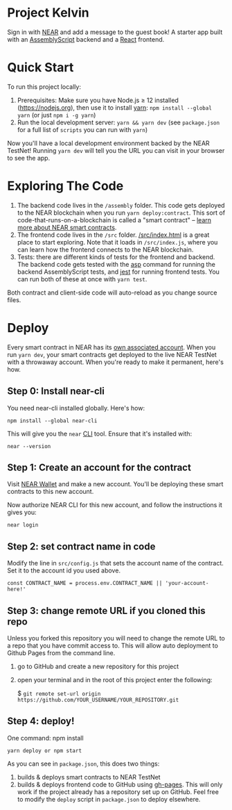 Project Kelvin
==========

Sign in with [NEAR] and add a message to the guest book! A starter app built with an [AssemblyScript] backend and a [React] frontend.


Quick Start
===========

To run this project locally:

1. Prerequisites: Make sure you have Node.js ≥ 12 installed (https://nodejs.org), then use it to install [yarn]: `npm install --global yarn` (or just `npm i -g yarn`)
2. Run the local development server: `yarn && yarn dev` (see `package.json` for a
   full list of `scripts` you can run with `yarn`)

Now you'll have a local development environment backed by the NEAR TestNet! Running `yarn dev` will tell you the URL you can visit in your browser to see the app.


Exploring The Code
==================

1. The backend code lives in the `/assembly` folder. This code gets deployed to
   the NEAR blockchain when you run `yarn deploy:contract`. This sort of
   code-that-runs-on-a-blockchain is called a "smart contract" – [learn more
   about NEAR smart contracts][smart contract docs].
2. The frontend code lives in the `/src` folder.
   [/src/index.html](/src/index.html) is a great place to start exploring. Note
   that it loads in `/src/index.js`, where you can learn how the frontend
   connects to the NEAR blockchain.
3. Tests: there are different kinds of tests for the frontend and backend. The
   backend code gets tested with the [asp] command for running the backend
   AssemblyScript tests, and [jest] for running frontend tests. You can run
   both of these at once with `yarn test`.

Both contract and client-side code will auto-reload as you change source files.


Deploy
======

Every smart contract in NEAR has its [own associated account][NEAR accounts]. When you run `yarn dev`, your smart contracts get deployed to the live NEAR TestNet with a throwaway account. When you're ready to make it permanent, here's how.


Step 0: Install near-cli
--------------------------

You need near-cli installed globally. Here's how:

    npm install --global near-cli

This will give you the `near` [CLI] tool. Ensure that it's installed with:

    near --version


Step 1: Create an account for the contract
------------------------------------------

Visit [NEAR Wallet] and make a new account. You'll be deploying these smart contracts to this new account.

Now authorize NEAR CLI for this new account, and follow the instructions it gives you:

    near login


Step 2: set contract name in code
---------------------------------

Modify the line in `src/config.js` that sets the account name of the contract. Set it to the account id you used above.

    const CONTRACT_NAME = process.env.CONTRACT_NAME || 'your-account-here!'


Step 3: change remote URL if you cloned this repo 
-------------------------

Unless you forked this repository you will need to change the remote URL to a repo that you have commit access to. This will allow auto deployment to Github Pages from the command line.

1) go to GitHub and create a new repository for this project
2) open your terminal and in the root of this project enter the following:

    $ `git remote set-url origin https://github.com/YOUR_USERNAME/YOUR_REPOSITORY.git`


Step 4: deploy!
---------------

One command:
    npm install

    yarn deploy or npm start

As you can see in `package.json`, this does two things:

1. builds & deploys smart contracts to NEAR TestNet
2. builds & deploys frontend code to GitHub using [gh-pages]. This will only work if the project already has a repository set up on GitHub. Feel free to modify the `deploy` script in `package.json` to deploy elsewhere.



  [NEAR]: https://nearprotocol.com/
  [yarn]: https://yarnpkg.com/
  [AssemblyScript]: https://docs.assemblyscript.org/
  [React]: https://reactjs.org
  [smart contract docs]: https://docs.nearprotocol.com/docs/roles/developer/contracts/assemblyscript
  [asp]: https://www.npmjs.com/package/@as-pect/cli
  [jest]: https://jestjs.io/
  [NEAR accounts]: https://docs.nearprotocol.com/docs/concepts/account
  [NEAR Wallet]: https://wallet.nearprotocol.com
  [near-cli]: https://github.com/nearprotocol/near-cli
  [CLI]: https://www.w3schools.com/whatis/whatis_cli.asp
  [create-near-app]: https://github.com/nearprotocol/create-near-app
  [gh-pages]: https://github.com/tschaub/gh-pages
